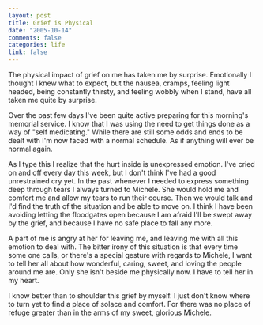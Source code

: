 ```yaml
--- 
layout: post
title: Grief is Physical
date: "2005-10-14"
comments: false
categories: life
link: false
---
```

The physical impact of grief on me has taken me by surprise. Emotionally I thought I knew what to expect, but the nausea, cramps, feeling light headed, being constantly thirsty, and feeling wobbly when I stand, have all taken me quite by surprise.

Over the past few days I've been quite active preparing for this morning's memorial service. I know that I was using the need to get things done as a way of "self medicating." While there are still some odds and ends to be dealt with I'm now faced with a normal schedule. As if anything will ever be normal again.

As I type this I realize that the hurt inside is unexpressed emotion. I've cried on and off every day this week, but I don't think I've had a good unrestrained cry yet. In the past whenever I needed to express something deep through tears I always turned to Michele. She would hold me and comfort me and allow my tears to run their course. Then we would talk and I'd find the truth of the situation and be able to move on. I think I have been avoiding letting the floodgates open because I am afraid I'll be swept away by the grief, and because I have no safe place to fall any more.

A part of me is angry at her for leaving me, and leaving me with all this emotion to deal with. The bitter irony of this situation is that every time some one calls, or there's a special gesture with regards to Michele, I want to tell her all about how wonderful, caring, sweet, and loving the people around me are. Only she isn't beside me physically now. I have to tell her in my heart.

I know better than to shoulder this grief by myself. I just don't know where to turn yet to find a place of solace and comfort. For there was no place of refuge greater than in the arms of my sweet, glorious Michele.
